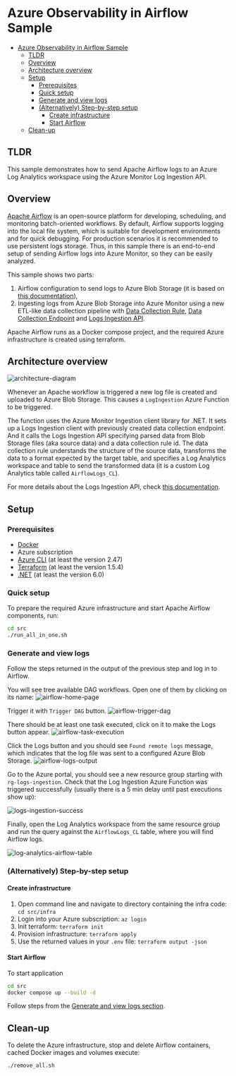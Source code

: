 # Azure Observability in Airflow Sample

- [Azure Observability in Airflow Sample](#azure-observability-in-airflow-sample)
  - [TLDR](#tldr)
  - [Overview](#overview)
  - [Architecture overview](#architecture-overview)
  - [Setup](#setup)
    - [Prerequisites](#prerequisites)
    - [Quick setup](#quick-setup)
    - [Generate and view logs](#generate-and-view-logs)
    - [(Alternatively) Step-by-step setup](#alternatively-step-by-step-setup)
      - [Create infrastructure](#create-infrastructure)
      - [Start Airflow](#start-airflow)
  - [Clean-up](#clean-up)

## TLDR

This sample demonstrates how to send Apache Airflow logs to an Azure Log Analytics workspace using the Azure Monitor Log Ingestion API.

## Overview

[Apache Airflow](https://airflow.apache.org/docs/apache-airflow/stable/index.html) is an open-source platform for developing, scheduling, and monitoring batch-oriented workflows. By default, Airflow supports logging into the local file system, which is suitable for development environments and for quick debugging. For production scenarios it is recommended to use persistent logs storage. Thus, in this sample there is an end-to-end setup of sending Airflow logs into Azure Monitor, so they can be easily analyzed.

This sample shows two parts:

1. Airflow configuration to send logs to Azure Blob Storage (it is based on [this documentation](https://airflow.apache.org/docs/apache-airflow-providers-microsoft-azure/stable/logging/index.html#writing-logs-to-azure-blob-storage)),
2. Ingesting logs from Azure Blob Storage into Azure Monitor using a new ETL-like data collection pipeline
with [Data Collection Rule](https://learn.microsoft.com/en-us/azure/azure-monitor/essentials/data-collection-rule-overview), [Data Collection Endpoint](https://learn.microsoft.com/en-us/azure/azure-monitor/essentials/data-collection-endpoint-overview) and [Logs Ingestion API](https://learn.microsoft.com/en-us/azure/azure-monitor/logs/logs-ingestion-api-overview).

Apache Airflow runs as a Docker compose project, and the required Azure infrastructure is created using terraform.

## Architecture overview

![architecture-diagram](./images/architecture-diagram.png)

Whenever an Apache workflow is triggered a new log file is created and uploaded to Azure Blob Storage.
This causes a `LogIngestion` Azure Function to be triggered.

The function uses the Azure Monitor Ingestion client library for .NET. It sets up a Logs Ingestion client with previously created data collection endpoint. And it calls the Logs Ingestion API specifying parsed data from Blob Storage files (aka source data) and a data collection rule id.
The data collection rule understands the structure of the source data, transforms the data to a format expected by the target table, and specifies a Log Analytics workspace and table to send the transformed data (it is a custom Log Analytics table called `AirflowLogs_CL`).

For more details about the Logs Ingestion API, check [this documentation](https://learn.microsoft.com/en-us/azure/azure-monitor/logs/logs-ingestion-api-overview).

## Setup

### Prerequisites

* [Docker](https://docs.docker.com/get-docker/)
* Azure subscription
* [Azure CLI](https://learn.microsoft.com/en-us/cli/azure/install-azure-cli) (at least the version 2.47)
* [Terraform](https://developer.hashicorp.com/terraform/downloads) (at least the version 1.5.4)
* [.NET](https://dotnet.microsoft.com/en-us/download) (at least the version 6.0)

### Quick setup

To prepare the required Azure infrastructure and start Apache Airflow components, run:

```bash
cd src
./run_all_in_one.sh 
```

### Generate and view logs

Follow the steps returned in the output of the previous step and log in to Airflow.

You will see tree available DAG workflows. Open one of them by clicking on its name:
![airflow-home-page](images/airflow-home-page.png)

Trigger it with `Trigger DAG` button.
![airflow-trigger-dag](images/airflow-trigger-dag.png)

There should be at least one task executed, click on it to make the Logs button appear.
![airflow-task-execution](images/airflow-task-execution.png)

Click the Logs button and you should see `Found remote logs` message, which indicates that the log file was sent to a configured Azure Blob Storage.
![airflow-logs-output](images/airflow-logs-output.png)

Go to the Azure portal, you should see a new resource group starting with `rg-logs-ingestion`. Check that the Log Ingestion Azure Function was triggered successfully (usually there is a 5 min delay until past executions show up):

![logs-ingestion-success](images/logs-ingestion-success.png)

Finally, open the Log Analytics workspace from the same resource group and run the query against the `AirflowLogs_CL` table, where you will find Airflow logs.

![log-analytics-airflow-table](images/log-analytics-airflow-table.png)

### (Alternatively) Step-by-step setup

#### Create infrastructure

1. Open command line and navigate to directory containing the infra code: `cd src/infra`
2. Login into your Azure subscription: `az login`
3. Init terraform: `terraform init`
4. Provision infrastructure: `terraform apply`
5. Use the returned values in your `.env` file: `terraform output -json`

#### Start Airflow

To start application

```bash
cd src
docker compose up --build -d
```

Follow steps from the [Generate and view logs section](#generate-and-view-logs).

## Clean-up

To delete the Azure infrastructure, stop and delete Airflow containers, cached Docker images and volumes execute:

```bash
./remove_all.sh
```
